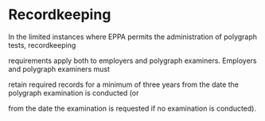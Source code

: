 # Recordkeeping

In the limited instances where EPPA permits the administration of polygraph tests, recordkeeping

requirements apply both to employers and polygraph examiners. Employers and polygraph examiners must

retain required records for a minimum of three years from the date the polygraph examination is conducted (or

from the date the examination is requested if no examination is conducted).